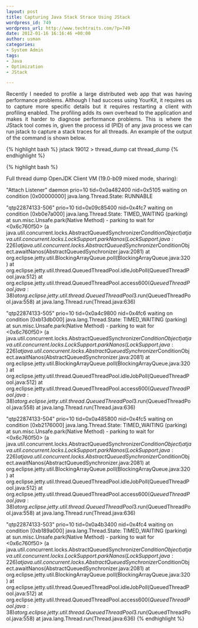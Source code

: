 ```yaml
--- 
layout: post
title: Capturing Java Stack Strace Using JStack
wordpress_id: 749
wordpress_url: http://www.techtraits.com/?p=749
date: 2012-01-16 16:16:46 +00:00
author: usman
categories: 
- System Admin
tags:
- Java
- Optimization
- JStack

---
```


<p style="text-align: justify;">
Recently I needed to profile a large distributed web app that was having performance problems. Although I had success using YourKit, it requires us to capture more specific details but it requires restarting a client with profiling enabled. The profiling adds its own overhead to the application and makes it harder to diagnose performance problems. This is where the JStack tool comes in, given the process id (PID) of any java process we can run jstack to capture a stack traces for all threads. An example of the output of the command is shown below. </p>

<!--more-->

{% highlight bash %}
jstack 19012 > thread_dump
cat thread_dump
{% endhighlight %}
&nbsp;

{% highlight bash %}

Full thread dump OpenJDK Client VM (19.0-b09 mixed mode, sharing):

"Attach Listener" daemon prio=10 tid=0x0a482400 nid=0x5105 waiting on condition [0x00000000]
   java.lang.Thread.State: RUNNABLE

"qtp22874133-506" prio=10 tid=0x09c85400 nid=0x4fc7 waiting on condition [0xb0e7a000]
   java.lang.Thread.State: TIMED_WAITING (parking)
        at sun.misc.Unsafe.park(Native Method)
        - parking to wait for  <0x6c760f50> (a java.util.concurrent.locks.AbstractQueuedSynchronizer$ConditionObject)
        at java.util.concurrent.locks.LockSupport.parkNanos(LockSupport.java:226)
        at java.util.concurrent.locks.AbstractQueuedSynchronizer$ConditionObject.awaitNanos(AbstractQueuedSynchronizer.java:2081)
        at org.eclipse.jetty.util.BlockingArrayQueue.poll(BlockingArrayQueue.java:320)
        at org.eclipse.jetty.util.thread.QueuedThreadPool.idleJobPoll(QueuedThreadPool.java:512)
        at org.eclipse.jetty.util.thread.QueuedThreadPool.access$600(QueuedThreadPool.java:38)
        at org.eclipse.jetty.util.thread.QueuedThreadPool$3.run(QueuedThreadPool.java:558)
        at java.lang.Thread.run(Thread.java:636)

"qtp22874133-505" prio=10 tid=0x0a4c9800 nid=0x4fc6 waiting on condition [0xb13db000]
   java.lang.Thread.State: TIMED_WAITING (parking)
        at sun.misc.Unsafe.park(Native Method)
        - parking to wait for  <0x6c760f50> (a java.util.concurrent.locks.AbstractQueuedSynchronizer$ConditionObject)
        at java.util.concurrent.locks.LockSupport.parkNanos(LockSupport.java:226)
        at java.util.concurrent.locks.AbstractQueuedSynchronizer$ConditionObject.awaitNanos(AbstractQueuedSynchronizer.java:2081)
        at org.eclipse.jetty.util.BlockingArrayQueue.poll(BlockingArrayQueue.java:320)
        at org.eclipse.jetty.util.thread.QueuedThreadPool.idleJobPoll(QueuedThreadPool.java:512)
        at org.eclipse.jetty.util.thread.QueuedThreadPool.access$600(QueuedThreadPool.java:38)
        at org.eclipse.jetty.util.thread.QueuedThreadPool$3.run(QueuedThreadPool.java:558)
        at java.lang.Thread.run(Thread.java:636)

"qtp22874133-504" prio=10 tid=0x0a485800 nid=0x4fc5 waiting on condition [0xb2176000]
   java.lang.Thread.State: TIMED_WAITING (parking)
        at sun.misc.Unsafe.park(Native Method)
        - parking to wait for  <0x6c760f50> (a java.util.concurrent.locks.AbstractQueuedSynchronizer$ConditionObject)
        at java.util.concurrent.locks.LockSupport.parkNanos(LockSupport.java:226)
        at java.util.concurrent.locks.AbstractQueuedSynchronizer$ConditionObject.awaitNanos(AbstractQueuedSynchronizer.java:2081)
        at org.eclipse.jetty.util.BlockingArrayQueue.poll(BlockingArrayQueue.java:320)
        at org.eclipse.jetty.util.thread.QueuedThreadPool.idleJobPoll(QueuedThreadPool.java:512)
        at org.eclipse.jetty.util.thread.QueuedThreadPool.access$600(QueuedThreadPool.java:38)
        at org.eclipse.jetty.util.thread.QueuedThreadPool$3.run(QueuedThreadPool.java:558)
        at java.lang.Thread.run(Thread.java:636)

"qtp22874133-503" prio=10 tid=0x0a4b3400 nid=0x4fc4 waiting on condition [0xb189a000]
   java.lang.Thread.State: TIMED_WAITING (parking)
        at sun.misc.Unsafe.park(Native Method)
        - parking to wait for  <0x6c760f50> (a java.util.concurrent.locks.AbstractQueuedSynchronizer$ConditionObject)
        at java.util.concurrent.locks.LockSupport.parkNanos(LockSupport.java:226)
        at java.util.concurrent.locks.AbstractQueuedSynchronizer$ConditionObject.awaitNanos(AbstractQueuedSynchronizer.java:2081)
        at org.eclipse.jetty.util.BlockingArrayQueue.poll(BlockingArrayQueue.java:320)
        at org.eclipse.jetty.util.thread.QueuedThreadPool.idleJobPoll(QueuedThreadPool.java:512)
        at org.eclipse.jetty.util.thread.QueuedThreadPool.access$600(QueuedThreadPool.java:38)
        at org.eclipse.jetty.util.thread.QueuedThreadPool$3.run(QueuedThreadPool.java:558)
        at java.lang.Thread.run(Thread.java:636)
{% endhighlight %}


